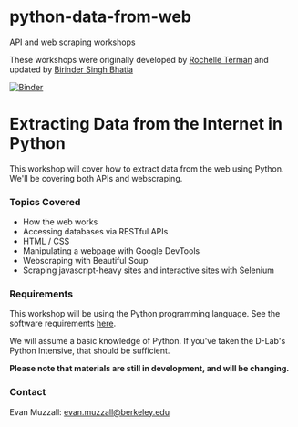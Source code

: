 # python-data-from-web
API and web scraping workshops

These workshops were originally developed by [Rochelle Terman](https://github.com/rochelleterman) and updated by [Birinder Singh Bhatia](https://github.com/9vinny)

[![Binder](http://mybinder.org/badge.svg)](http://mybinder.org:/repo/dlab-berkeley/python-data-from-web)

# Extracting Data from the Internet in Python

This workshop will cover how to extract data from the web using Python. We'll be covering both APIs and webscraping.

### Topics Covered

- How the web works
- Accessing databases via RESTful APIs
- HTML / CSS 
- Manipulating a webpage with Google DevTools
- Webscraping with Beautiful Soup
- Scraping javascript-heavy sites and interactive sites with Selenium

### Requirements

This workshop will be using the Python programming language. See the software requirements [here](B_Tech-Requirements.md).

We will assume a basic knowledge of Python. If you've taken the D-Lab's Python Intensive, that should be sufficient. 

**Please note that materials are still in development, and will be changing.**

### Contact

Evan Muzzall: evan.muzzall@berkeley.edu  
